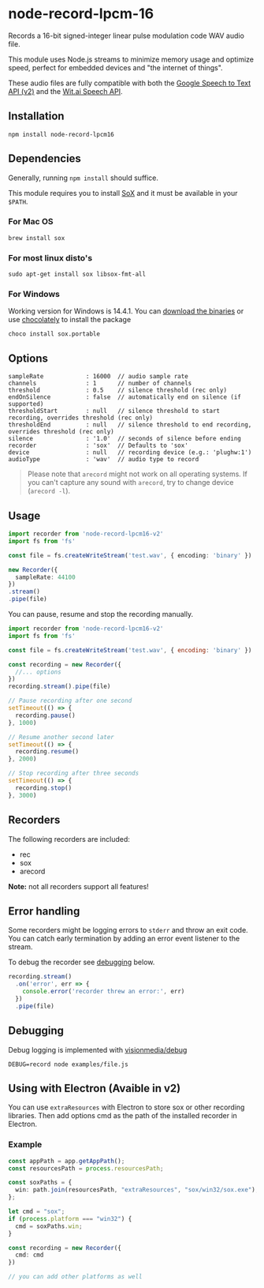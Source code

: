 # node-record-lpcm-16

Records a 16-bit signed-integer linear pulse modulation code WAV audio file.

This module uses Node.js streams to minimize memory usage and optimize speed, perfect for embedded devices and "the internet of things".

These audio files are fully compatible with both the [Google Speech to Text API (v2)](https://github.com/gillesdemey/google-speech-v2) and the [Wit.ai Speech API](https://wit.ai/docs/api#span-classtitle-verb-postspeech).

## Installation

`npm install node-record-lpcm16`

## Dependencies

Generally, running `npm install` should suffice.

This module requires you to install [SoX](http://sox.sourceforge.net) and it must be available in your `$PATH`.

### For Mac OS
`brew install sox`

### For most linux disto's
`sudo apt-get install sox libsox-fmt-all`

### For Windows
Working version for Windows is 14.4.1. You can [download the binaries](https://sourceforge.net/projects/sox/files/sox/14.4.1/) or use [chocolately](https://chocolatey.org/install) to install the package

`choco install sox.portable`

## Options

```
sampleRate            : 16000  // audio sample rate
channels              : 1      // number of channels
threshold             : 0.5    // silence threshold (rec only)
endOnSilence          : false  // automatically end on silence (if supported)
thresholdStart        : null   // silence threshold to start recording, overrides threshold (rec only)
thresholdEnd          : null   // silence threshold to end recording, overrides threshold (rec only)
silence               : '1.0'  // seconds of silence before ending
recorder              : 'sox'  // Defaults to 'sox'
device                : null   // recording device (e.g.: 'plughw:1')
audioType             : 'wav'  // audio type to record
```

> Please note that `arecord` might not work on all operating systems. If you can't capture any sound with `arecord`, try to change device (`arecord -l`).

## Usage

```typescript
import recorder from 'node-record-lpcm16-v2'
import fs from 'fs'

const file = fs.createWriteStream('test.wav', { encoding: 'binary' })

new Recorder({
  sampleRate: 44100
})
.stream()
.pipe(file)
```

You can pause, resume and stop the recording manually.

```javascript
import recorder from 'node-record-lpcm16-v2'
import fs from 'fs'

const file = fs.createWriteStream('test.wav', { encoding: 'binary' })

const recording = new Recorder({
  //... options
})
recording.stream().pipe(file)

// Pause recording after one second
setTimeout(() => {
  recording.pause()
}, 1000)

// Resume another second later
setTimeout(() => {
  recording.resume()
}, 2000)

// Stop recording after three seconds
setTimeout(() => {
  recording.stop()
}, 3000)
```

## Recorders

The following recorders are included:

* rec
* sox
* arecord

**Note:** not all recorders support all features!

## Error handling

Some recorders might be logging errors to `stderr` and throw an exit code.
You can catch early termination by adding an error event listener to the stream.

To debug the recorder see [debugging](#debugging) below.

```javascript
recording.stream()
  .on('error', err => {
    console.error('recorder threw an error:', err)
  })
  .pipe(file)
```

## Debugging

Debug logging is implemented with [visionmedia/debug](https://github.com/visionmedia/debug)

`DEBUG=record node examples/file.js`

## Using with Electron (Avaible in v2)

You can use `extraResources` with Electron to store sox or other recording libraries. Then add options cmd as the path of the installed recorder in Electron.

### Example

```typescript
const appPath = app.getAppPath();
const resourcesPath = process.resourcesPath;

const soxPaths = {
  win: path.join(resourcesPath, "extraResources", "sox/win32/sox.exe"),
};

let cmd = "sox";
if (process.platform === "win32") {
  cmd = soxPaths.win;
}

const recording = new Recorder({
  cmd: cmd
})

// you can add other platforms as well

```